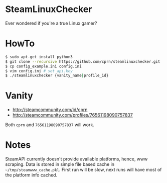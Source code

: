 # SteamLinuxChecker
Ever wondered if you're a true Linux gamer?

# HowTo
```sh
$ sudo apt-get install python3
$ git clone --recursive https://github.com/cprn/steamlinuxchecker.git
$ cp config_example.ini config.ini
$ vim config.ini # set api.key
$ ./steamlinuxchecker {vanity_name|profile_id}
```

# Vanity
* http://steamcommunity.com/id/cprn
* http://steamcommunity.com/profiles/76561198090757837

Both `cprn` and `76561198090757837` will work.

# Notes
SteamAPI currently doesn't provide available platforms, hence, www scraping.
Data is stored in simple file based cache in `~/tmp/steamwww_cache.pkl`.
First run will be slow, next runs will have most of the platform info cached.
